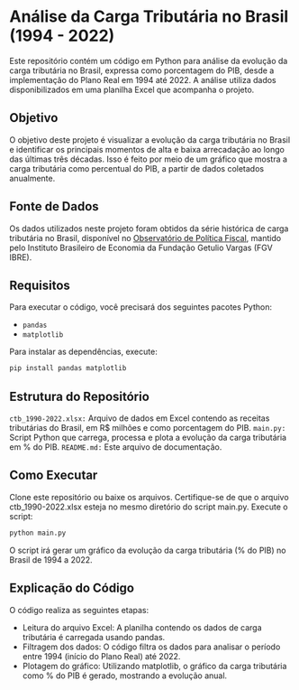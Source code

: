 # Análise da Carga Tributária no Brasil (1994 - 2022)

Este repositório contém um código em Python para análise da evolução da carga tributária no Brasil, expressa como porcentagem do PIB, desde a implementação do Plano Real em 1994 até 2022. A análise utiliza dados disponibilizados em uma planilha Excel que acompanha o projeto.

## Objetivo

O objetivo deste projeto é visualizar a evolução da carga tributária no Brasil e identificar os principais momentos de alta e baixa arrecadação ao longo das últimas três décadas. Isso é feito por meio de um gráfico que mostra a carga tributária como percentual do PIB, a partir de dados coletados anualmente.

## Fonte de Dados

Os dados utilizados neste projeto foram obtidos da série histórica de carga tributária no Brasil, disponível no [Observatório de Política Fiscal](https://observatorio-politica-fiscal.ibre.fgv.br/series-historicas/carga-tributaria/carga-tributaria-no-brasil-1990-2022), mantido pelo Instituto Brasileiro de Economia da Fundação Getulio Vargas (FGV IBRE).

## Requisitos

Para executar o código, você precisará dos seguintes pacotes Python:

- `pandas`
- `matplotlib`

Para instalar as dependências, execute:

```bash
pip install pandas matplotlib
````

## Estrutura do Repositório
`ctb_1990-2022.xlsx:` Arquivo de dados em Excel contendo as receitas tributárias do Brasil, em R$ milhões e como porcentagem do PIB.
`main.py:` Script Python que carrega, processa e plota a evolução da carga tributária em % do PIB.
`README.md:` Este arquivo de documentação.

## Como Executar
Clone este repositório ou baixe os arquivos.
Certifique-se de que o arquivo ctb_1990-2022.xlsx esteja no mesmo diretório do script main.py.
Execute o script:
```bash
python main.py
```
O script irá gerar um gráfico da evolução da carga tributária (% do PIB) no Brasil de 1994 a 2022.

## Explicação do Código
O código realiza as seguintes etapas:

- Leitura do arquivo Excel: A planilha contendo os dados de carga tributária é carregada usando pandas.
- Filtragem dos dados: O código filtra os dados para analisar o período entre 1994 (início do Plano Real) até 2022.
- Plotagem do gráfico: Utilizando matplotlib, o gráfico da carga tributária como % do PIB é gerado, mostrando a evolução anual.
